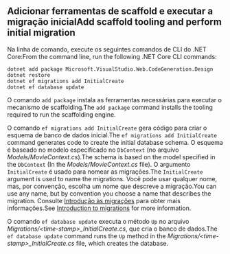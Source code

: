 <a name="cli"></a>
## <a name="add-scaffold-tooling-and-perform-initial-migration"></a><span data-ttu-id="89901-101">Adicionar ferramentas de scaffold e executar a migração inicial</span><span class="sxs-lookup"><span data-stu-id="89901-101">Add scaffold tooling and perform initial migration</span></span>

<span data-ttu-id="89901-102">Na linha de comando, execute os seguintes comandos de CLI do .NET Core:</span><span class="sxs-lookup"><span data-stu-id="89901-102">From the command line, run the following .NET Core CLI commands:</span></span>

```console
dotnet add package Microsoft.VisualStudio.Web.CodeGeneration.Design
dotnet restore
dotnet ef migrations add InitialCreate
dotnet ef database update
```

<span data-ttu-id="89901-103">O comando `add package` instala as ferramentas necessárias para executar o mecanismo de scaffolding.</span><span class="sxs-lookup"><span data-stu-id="89901-103">The `add package` command installs the tooling required to run the scaffolding engine.</span></span>

<span data-ttu-id="89901-104">O comando `ef migrations add InitialCreate` gera código para criar o esquema de banco de dados inicial.</span><span class="sxs-lookup"><span data-stu-id="89901-104">The `ef migrations add InitialCreate` command generates code to create the initial database schema.</span></span> <span data-ttu-id="89901-105">O esquema é baseado no modelo especificado no `DbContext` (no arquivo *Models/MovieContext.cs*).</span><span class="sxs-lookup"><span data-stu-id="89901-105">The schema is based on the model specified in the `DbContext` (In the *Models/MovieContext.cs* file).</span></span> <span data-ttu-id="89901-106">O argumento `InitialCreate` é usado para nomear as migrações.</span><span class="sxs-lookup"><span data-stu-id="89901-106">The `InitialCreate` argument is used to name the migrations.</span></span> <span data-ttu-id="89901-107">Você pode usar qualquer nome, mas, por convenção, escolha um nome que descreve a migração.</span><span class="sxs-lookup"><span data-stu-id="89901-107">You can use any name, but by convention you choose a name that describes the migration.</span></span> <span data-ttu-id="89901-108">Consulte [Introdução às migrações](xref:data/ef-mvc/migrations#introduction-to-migrations) para obter mais informações.</span><span class="sxs-lookup"><span data-stu-id="89901-108">See [Introduction to migrations](xref:data/ef-mvc/migrations#introduction-to-migrations) for more information.</span></span>

<span data-ttu-id="89901-109">O comando `ef database update` executa o método `Up` no arquivo *Migrations/\<time-stamp>_InitialCreate.cs*, que cria o banco de dados.</span><span class="sxs-lookup"><span data-stu-id="89901-109">The `ef database update` command runs the `Up` method in the *Migrations/\<time-stamp>_InitialCreate.cs* file, which creates the database.</span></span>
